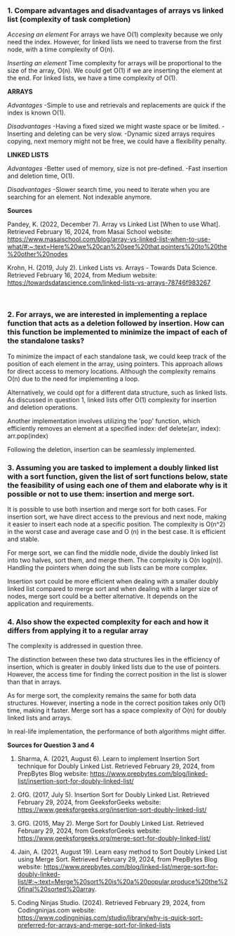 ### 1. Compare advantages and disadvantages of arrays vs linked list (complexity of task completion) 
*Accesing an element*
For arrays we have O(1) complexity because we only need the index. However, for linked lists we need to traverse from the first node, with a time complexity of O(n).

*Inserting an element*
Time complexity for arrays will be proportional to the size of the array, O(n). We could get O(1) if we are inserting the element at the end. For linked lists, we have a time complexity of O(1).

**ARRAYS**

*Advantages*
-Simple to use and retrievals and replacements are quick if the index is known O(1).

*Disadvantages* 
-Having a fixed sized we might waste space or be limited. 
-Inserting and deleting can be very slow.
-Dynamic sized arrays requires copying, next memory might not be free, we could have a flexibility penalty. 

**LINKED LISTS**

*Advantages*
-Better used of memory, size is not pre-defined.
-Fast insertion and deletion time, O(1).

*Disadvantages*
-Slower search time, you need to iterate when you are searching for an element.
Not indexable anymore.

**Sources**

Pandey, K. (2022, December 7). Array vs Linked List [When to use What]. Retrieved February 16, 2024, from Masai School website: https://www.masaischool.com/blog/array-vs-linked-list-when-to-use-what/#:~:text=Here%20we%20can%20see%20that,pointers%20to%20the%20other%20nodes 

Krohn, H. (2019, July 2). Linked Lists vs. Arrays - Towards Data Science. Retrieved February 16, 2024, from Medium website: https://towardsdatascience.com/linked-lists-vs-arrays-78746f983267

‌
### 2. For arrays, we are interested in implementing a replace function that acts as a deletion followed by insertion. How can this function be implemented to minimize the impact of each of the standalone tasks? 

To minimize the impact of each standalone task, we could keep track of the position of each element in the array, using pointers. This approach allows for direct access to memory locations. Although the complexity remains O(n) due to the need for implementing a loop.

Alternatively, we could opt for a different data structure, such as linked lists. As discussed in question 1, linked lists offer O(1) complexity for insertion and deletion operations.

Another implementation involves utilizing the 'pop' function, which efficiently removes an element at a specified index:
def delete(arr, index):
    arr.pop(index)

Following the deletion, insertion can be seamlessly implemented.


### 3. Assuming you are tasked to implement a doubly linked list with a sort function, given the list of sort functions below, state the feasibility of using each one of them and elaborate why is it possible or not to use them: insertion and merge sort.

It is possible to use both insertion and merge sort for both cases. For insertion sort, we have direct access to the previous and next node, making it easier to insert each node at a specific position. The complexity is O(n^2) in the worst case and average case and O (n) in the best case. It is efficient and stable.

For merge sort, we can find the middle node, divide the doubly linked list into two halves, sort them, and merge them. The complexity is O(n log(n)). Handling the pointers when doing the sub lists can be more complex. 

Insertion sort could be more efficient when dealing with a smaller doubly linked list compared to merge sort and when dealing with a larger size of nodes, merge sort could be a better alternative. It depends on the application and requirements.


### 4. Also show the expected complexity for each and how it differs from applying it to a regular array
The complexity is addressed in question three. 

The distinction between these two data structures lies in the efficiency of insertion, which is greater in doubly linked lists due to the use of pointers. However, the access time for finding the correct position in the list is slower than that in arrays.

As for merge sort, the complexity remains the same for both data structures. However, inserting a node in the correct position takes only O(1) time, making it faster. Merge sort has a space complexity of O(n) for doubly linked lists and arrays.

In real-life implementation, the performance of both algorithms might differ.


**Sources for Question 3 and 4**

1. Sharma, A. (2021, August 6). Learn to implement Insertion Sort technique for Doubly Linked List. Retrieved February 29, 2024, from PrepBytes Blog website: https://www.prepbytes.com/blog/linked-list/insertion-sort-for-doubly-linked-list/ 

2. GfG. (2017, July 5). Insertion Sort for Doubly Linked List. Retrieved February 29, 2024, from GeeksforGeeks website: https://www.geeksforgeeks.org/insertion-sort-doubly-linked-list/

3. GfG. (2015, May 2). Merge Sort for Doubly Linked List. Retrieved February 29, 2024, from GeeksforGeeks website: https://www.geeksforgeeks.org/merge-sort-for-doubly-linked-list/

4. Jain, A. (2021, August 19). Learn easy method to Sort Doubly Linked List using Merge Sort. Retrieved February 29, 2024, from PrepBytes Blog website: https://www.prepbytes.com/blog/linked-list/merge-sort-for-doubly-linked-list/#:~:text=Merge%20sort%20is%20a%20popular,produce%20the%20final%20sorted%20array.

5. Coding Ninjas Studio. (2024). Retrieved February 29, 2024, from Codingninjas.com website: https://www.codingninjas.com/studio/library/why-is-quick-sort-preferred-for-arrays-and-merge-sort-for-linked-lists

‌

‌



‌
‌




